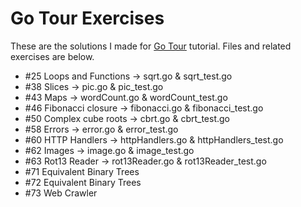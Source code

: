 Go Tour Exercises
=================

These are the solutions I made for [Go Tour](http://tour.golang.org/) tutorial. 
Files and related exercises are below.

* #25 Loops and Functions -> sqrt.go & sqrt_test.go
* #38 Slices -> pic.go & pic_test.go
* #43 Maps -> wordCount.go & wordCount_test.go
* #46 Fibonacci closure -> fibonacci.go & fibonacci_test.go
* #50 Complex cube roots -> cbrt.go & cbrt_test.go
* #58 Errors -> error.go & error_test.go
* #60 HTTP Handlers -> httpHandlers.go & httpHandlers_test.go
* #62 Images -> image.go & image_test.go
* #63 Rot13 Reader -> rot13Reader.go & rot13Reader_test.go
* #71 Equivalent Binary Trees
* #72 Equivalent Binary Trees
* #73 Web Crawler